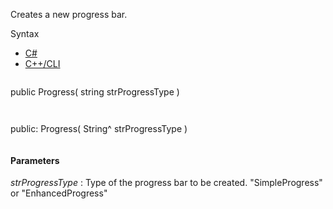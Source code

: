 Creates a new progress bar.

Syntax

* [C#](#i-syntax-CS)
* [C++/CLI](#i-syntax-CPP2005)

```
```
public Progress( 
   string strProgressType
)
```
```

```
```
public:
Progress( 
   String^ strProgressType
)
```
```

#### Parameters

*strProgressType*
:   Type of the progress bar to be created. "SimpleProgress" or "EnhancedProgress"


